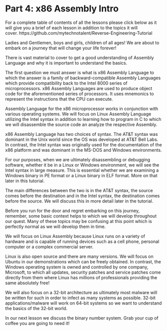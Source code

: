 <h1>Part 4: x86 Assembly Intro</h1><p>For a complete table of contents of all the lessons please click below as it will give you a brief of each lesson in addition to the topics it will cover. https://github.com/mytechnotalent/Reverse-Engineering-Tutorial</p><p>Ladies and Gentlemen, boys and girls, children of all ages! We are about to embark on a journey that will change your life forever!</p><p>There is vast material to cover to get a good understanding of Assembly Language and why it is important to understand the basics.</p><p>The first question we must answer is what is x86 Assembly Language to which the answer is a family of backward-compatible Assembly Languages which provide compatibility back to the Intel 8000 series of microprocessors. x86 Assembly Languages are used to produce object code for the aforementioned series of processors. It uses mnemonics to represent the instructions that the CPU can execute.</p><p>Assembly Language for the x86 microprocessor works in conjunction with various operating systems. We will focus on Linux Assembly Language utilizing the Intel syntax in addition to learning how to program in C to which we will disassemble the source code an analyze the respective Assembly.</p><p>x86 Assembly Language has two choices of syntax. The AT&amp;T syntax was dominant in the Unix world since the OS was developed at AT&amp;T Bell Labs. In contrast, the Intel syntax was originally used for the documentation of the x86 platform and was dominant in the MS-DOS and Windows environments.</p><p>For our purposes, when we are ultimately disassembling or debugging software, whether it be in a Linux or Windows environment, we will see the Intel syntax in large measure. This is essential whether we are examining a Windows binary in PE format or a Linux binary in ELF format. More on that later in this tutorial.</p><p>The main differences between the two is in the AT&amp;T syntax, the source comes before the destination and in the Intel syntax, the destination comes before the source. We will discuss this in more detail later in the tutorial.</p><p>Before you run for the door and regret embarking on this journey, remember, some basic context helps to which we will develop throughout our quest. Many of these topics may be confusing at this point which is perfectly normal as we will develop them in time.</p><p>We will focus on Linux Assembly because Linux runs on a variety of hardware and is capable of running devices such as a cell phone, personal computer or a complex commercial server.</p><p>Linux is also open source and there are many versions. We will focus on Ubuntu in our demonstrations which can be freely obtained. In contrast, the Windows operating system is owned and controlled by one company, Microsoft, to which all updates, security patches and service patches come directly from them where Linux has millions of professionals providing the same absolutely free!</p><p>We will also focus on a 32-bit architecture as ultimately most malware will be written for such in order to infect as many systems as possible. 32-bit applications/malware will work on 64-bit systems so we want to understand the basics of the 32-bit world.</p><p>In our next lesson we discuss the binary number system. Grab your cup of coffee you are going to need it!</p>